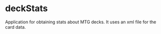 deckStats
=========

Application for obtaining stats about MTG decks.
It uses an xml file for the card data.
